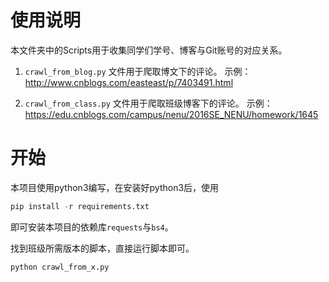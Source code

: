 # 使用说明

本文件夹中的Scripts用于收集同学们学号、博客与Git账号的对应关系。

1. `crawl_from_blog.py` 文件用于爬取博文下的评论。
示例：http://www.cnblogs.com/easteast/p/7403491.html

2. `crawl_from_class.py` 文件用于爬取班级博客下的评论。
示例：https://edu.cnblogs.com/campus/nenu/2016SE_NENU/homework/1645

# 开始

本项目使用python3编写，在安装好python3后，使用

```python
pip install -r requirements.txt
```

即可安装本项目的依赖库`requests`与`bs4`。

找到班级所需版本的脚本，直接运行脚本即可。

```python
python crawl_from_x.py
```